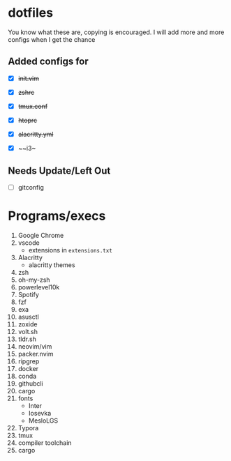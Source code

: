# dotfiles
You know what these are, copying is encouraged. I will add more and more configs when I get the chance

## Added configs for
- [x] ~~init.vim~~
- [x] ~~zshrc~~
- [x] ~~tmux.conf~~
- [x] ~~htoprc~~
- [x] ~~alacritty.yml~~
- [x] ~~i3~


## Needs Update/Left Out
- [ ] gitconfig

# Programs/execs 
1. Google Chrome
1. vscode
	- extensions in `extensions.txt`
1. Alacritty
    - alacritty themes
1. zsh
1. oh-my-zsh
1. powerlevel10k
1. Spotify
1. fzf
1. exa
1. asusctl
1. zoxide
1. volt.sh
1. tldr.sh
1. neovim/vim
1. packer.nvim
1. ripgrep
1. docker
1. conda
1. githubcli
1. cargo
1. fonts
	- Inter
	- Iosevka
	- MesloLGS
1. Typora
1. tmux
1. compiler toolchain
1. cargo

